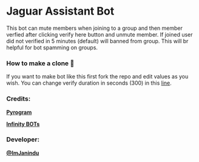 # Jaguar Assistant Bot

This bot can mute members when joining to a group and then member verfied after clicking verify here button and unmute member. If joined user did not verified in 5 minutes (default) will banned from group. This will br helpful for bot spamming on groups.

### How to make a clone 🤔

If you want to make bot like this first fork the repo and edit values as you wish. You can change verify duration in seconds (300) in this [line](https://github.com/ImJanindu/jaguar-assistant-bot/blob/283f770620c70806ba55663006c178a33c930c3f/jebot.py#L62).

### Credits:

<b>[Pyrogram](https://github.com/pyrogram/pyrogram)

[Infinity BOTs](https://t.me/Infinity_BOTs)</b>
### Developer:

<b>[@ImJanindu](https://t.me/ImJanindu)</b>
